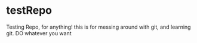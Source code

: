 # testRepo
Testing Repo, for anything!
this is for messing around with git, and learning git. 
DO whatever you want
